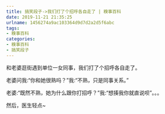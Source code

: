 ```yaml
---
title: 搞笑段子->我们打了个招呼各自走了 | 糗事百科
date: 2019-11-21 21:35:25
urlname: 1456274a9ac103364d9d7d2a2d5f6abc
tags: 
- 糗事百科
categories:
- 糗事百科
- 搞笑段子
---
```

和老婆逛街遇到单位一女同事，我们打了个招呼各自走了。

老婆问我:“你和她很熟吗？”我:“不熟，只是同事关系。”

老婆:“既然不熟，她为什么跟你打招呼？”我:“想揍我你就直说呗”。。。

然后，医生轻点~


